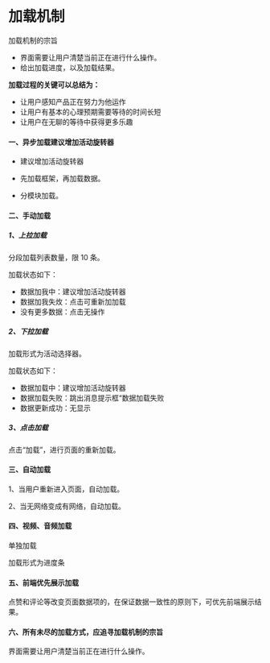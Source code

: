 # 加载机制

加载机制的宗旨

* 界面需要让用户清楚当前正在进行什么操作。
* 给出加载进度，以及加载结果。

**加载过程的关键可以总结为：**

* 让用户感知产品正在努力为他运作
* 让用户有基本的心理预期需要等待的时间长短
* 让用户在无聊的等待中获得更多乐趣

#### 一、异步加载建议增加活动旋转器

* 建议增加活动旋转器

* 先加载框架，再加载数据。

* 分模块加载。

#### 二、手动加载

##### 1、上拉加载

分段加载列表数量，限 10 条。

加载状态如下：

* 数据加我中：建议增加活动旋转器
* 数据加我失炇：点击可重新加加载
* 没有更多数据：点击无操作

##### 2、下拉加载

加载形式为活动选择器。

加载状态如下：

* 数据加载中：建议增加活动旋转器
* 数据加载失败：跳出消息提示框“数据加载失败
* 数据更新成功：无显示

##### 3、点击加载

点击“加载”，进行页面的重新加载。

#### 三、自动加载

1、当用户重新进入页面，自动加载。

2、当无网络变成有网络，自动加载。

#### 四、视频、音频加载

单独加载

加载形式为进度条

#### 五、前端优先展示加载

点赞和评论等改变页面数据项的，在保证数据一致性的原则下，可优先前端展示结果。

#### 六、所有未尽的加载方式，应追寻加载机制的宗旨

界面需要让用户清楚当前正在进行什么操作。

